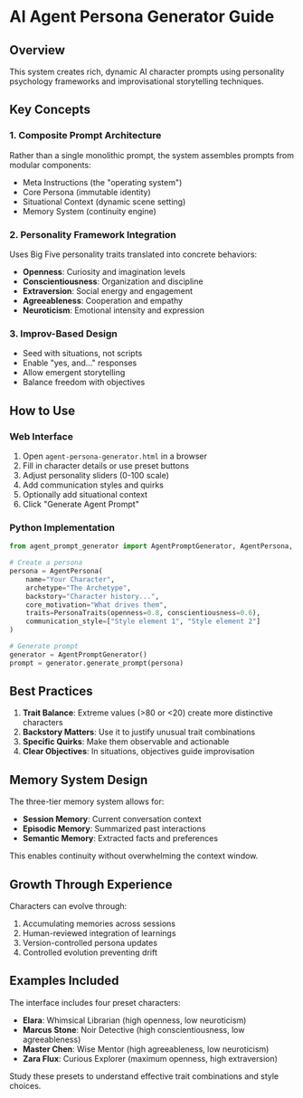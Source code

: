# AI Agent Persona Generator Guide

## Overview
This system creates rich, dynamic AI character prompts using personality psychology frameworks and improvisational storytelling techniques.

## Key Concepts

### 1. **Composite Prompt Architecture**
Rather than a single monolithic prompt, the system assembles prompts from modular components:
- Meta Instructions (the "operating system")
- Core Persona (immutable identity)
- Situational Context (dynamic scene setting)
- Memory System (continuity engine)

### 2. **Personality Framework Integration**
Uses Big Five personality traits translated into concrete behaviors:
- **Openness**: Curiosity and imagination levels
- **Conscientiousness**: Organization and discipline
- **Extraversion**: Social energy and engagement
- **Agreeableness**: Cooperation and empathy
- **Neuroticism**: Emotional intensity and expression

### 3. **Improv-Based Design**
- Seed with situations, not scripts
- Enable "yes, and..." responses
- Allow emergent storytelling
- Balance freedom with objectives

## How to Use

### Web Interface
1. Open `agent-persona-generator.html` in a browser
2. Fill in character details or use preset buttons
3. Adjust personality sliders (0-100 scale)
4. Add communication styles and quirks
5. Optionally add situational context
6. Click "Generate Agent Prompt"

### Python Implementation
```python
from agent_prompt_generator import AgentPromptGenerator, AgentPersona, PersonaTraits, Situation

# Create a persona
persona = AgentPersona(
    name="Your Character",
    archetype="The Archetype",
    backstory="Character history...",
    core_motivation="What drives them",
    traits=PersonaTraits(openness=0.8, conscientiousness=0.6),
    communication_style=["Style element 1", "Style element 2"]
)

# Generate prompt
generator = AgentPromptGenerator()
prompt = generator.generate_prompt(persona)
```

## Best Practices

1. **Trait Balance**: Extreme values (>80 or <20) create more distinctive characters
2. **Backstory Matters**: Use it to justify unusual trait combinations
3. **Specific Quirks**: Make them observable and actionable
4. **Clear Objectives**: In situations, objectives guide improvisation

## Memory System Design

The three-tier memory system allows for:
- **Session Memory**: Current conversation context
- **Episodic Memory**: Summarized past interactions
- **Semantic Memory**: Extracted facts and preferences

This enables continuity without overwhelming the context window.

## Growth Through Experience

Characters can evolve through:
1. Accumulating memories across sessions
2. Human-reviewed integration of learnings
3. Version-controlled persona updates
4. Controlled evolution preventing drift

## Examples Included

The interface includes four preset characters:
- **Elara**: Whimsical Librarian (high openness, low neuroticism)
- **Marcus Stone**: Noir Detective (high conscientiousness, low agreeableness)
- **Master Chen**: Wise Mentor (high agreeableness, low neuroticism)
- **Zara Flux**: Curious Explorer (maximum openness, high extraversion)

Study these presets to understand effective trait combinations and style choices.